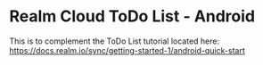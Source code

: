 # Realm Cloud ToDo List - Android

This is to complement the ToDo List tutorial located here:
https://docs.realm.io/sync/getting-started-1/android-quick-start

